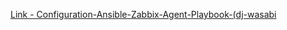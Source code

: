 [Link - Configuration-Ansible-Zabbix-Agent-Playbook-(dj-wasabi](https://github.com/dj-wasabi/ansible-zabbix-agent)
